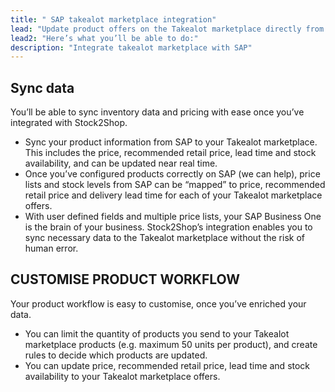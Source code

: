```yaml
---
title: " SAP takealot marketplace integration"
lead: "Update product offers on the Takealot marketplace directly from your SAP Business One system. Stock2Shop’s simple integration will streamline your operation by reducing duplicate data capture, and ensuring your product information on Takealot is up to date."
lead2: "Here’s what you’ll be able to do:"
description: "Integrate takealot marketplace with SAP"
---
```


Sync data
---------

You’ll be able to sync inventory data and pricing with ease once you’ve integrated with Stock2Shop.

*   Sync your product information from SAP to your Takealot marketplace. This includes the price, recommended retail price, lead time and stock availability, and can be updated near real time.
*   Once you’ve configured products correctly on SAP (we can help), price lists and stock levels from SAP can be “mapped” to price, recommended retail price and delivery lead time for each of your Takealot marketplace offers.
*   With user defined fields and multiple price lists, your SAP Business One is the brain of your business. Stock2Shop’s integration enables you to sync necessary data to the Takealot marketplace without the risk of human error.

CUSTOMISE PRODUCT WORKFLOW
--------------------------

Your product workflow is easy to customise, once you’ve enriched your data.

*   You can limit the quantity of products you send to your Takealot marketplace products (e.g. maximum 50 units per product), and create rules to decide which products are updated.
*   You can update price, recommended retail price, lead time and stock availability to your Takealot marketplace offers.
